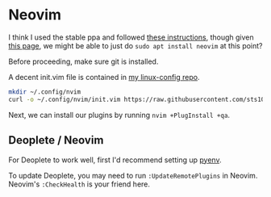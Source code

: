 # Neovim

I think I used the stable ppa and followed [these instructions](https://github.com/neovim/neovim/wiki/Installing-Neovim#ubuntu), though given [this page](https://github.com/neovim/neovim#install-from-package), we might be able to just do `sudo apt install neovim` at this point?

Before proceeding, make sure git is installed. 

A decent init.vim file is contained in [my linux-config repo](https://github.com/sts10/linux-config). 

```bash
mkdir ~/.config/nvim
curl -o ~/.config/nvim/init.vim https://raw.githubusercontent.com/sts10/linux-config/master/neovim/init.vim
```

Next, we can install our plugins by running `nvim +PlugInstall +qa`.

## Deoplete / Neovim

For Deoplete to work well, first I'd recommend setting up [pyenv](dev-env/python-pyenv.md).
  
To update Deoplete, you may need to run `:UpdateRemotePlugins` in Neovim. Neovim's `:CheckHealth` is your friend here.
